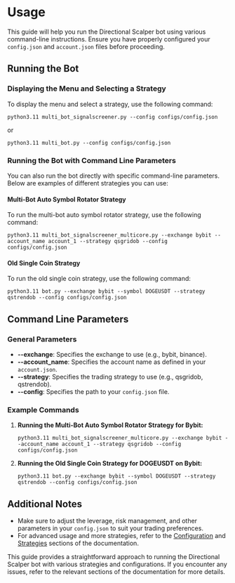 # Usage

This guide will help you run the Directional Scalper bot using various command-line instructions. Ensure you have properly configured your `config.json` and `account.json` files before proceeding.

## Running the Bot

### Displaying the Menu and Selecting a Strategy

To display the menu and select a strategy, use the following command:

```
python3.11 multi_bot_signalscreener.py --config configs/config.json
```

or

```
python3.11 multi_bot.py --config configs/config.json
```

### Running the Bot with Command Line Parameters

You can also run the bot directly with specific command-line parameters. Below are examples of different strategies you can use:

#### Multi-Bot Auto Symbol Rotator Strategy

To run the multi-bot auto symbol rotator strategy, use the following command:

```
python3.11 multi_bot_signalscreener_multicore.py --exchange bybit --account_name account_1 --strategy qsgridob --config configs/config.json
```

#### Old Single Coin Strategy

To run the old single coin strategy, use the following command:

```
python3.11 bot.py --exchange bybit --symbol DOGEUSDT --strategy qstrendob --config configs/config.json
```

## Command Line Parameters

### General Parameters

- **--exchange**: Specifies the exchange to use (e.g., bybit, binance).
- **--account_name**: Specifies the account name as defined in your `account.json`.
- **--strategy**: Specifies the trading strategy to use (e.g., qsgridob, qstrendob).
- **--config**: Specifies the path to your `config.json` file.

### Example Commands

1. **Running the Multi-Bot Auto Symbol Rotator Strategy for Bybit:**

   ```
   python3.11 multi_bot_signalscreener_multicore.py --exchange bybit --account_name account_1 --strategy qsgridob --config configs/config.json
   ```

2. **Running the Old Single Coin Strategy for DOGEUSDT on Bybit:**

   ```
   python3.11 bot.py --exchange bybit --symbol DOGEUSDT --strategy qstrendob --config configs/config.json
   ```

## Additional Notes

- Make sure to adjust the leverage, risk management, and other parameters in your `config.json` to suit your trading preferences.
- For advanced usage and more strategies, refer to the [Configuration](configuration.md) and [Strategies](strategies.md) sections of the documentation.

This guide provides a straightforward approach to running the Directional Scalper bot with various strategies and configurations. If you encounter any issues, refer to the relevant sections of the documentation for more details.
